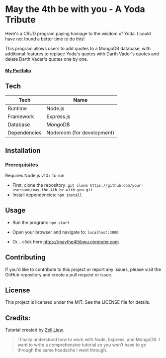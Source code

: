 # May the 4th be with you - A Yoda Tribute

 Here's a CRUD program paying homage to the wisdom of Yoda. I could have not found a better time to do this!
 
 This program allows users to add quotes to a MongoDB database, with additional features to replace Yoda's quotes with Darth Vader's quotes and delete Darth Vader's quotes one by one.

 #### [My Portfolio](https://a-then.github.io/AThenPortfolio-2023/)

## Tech

| Tech  | Name |
| ------ | ------ |
| Runtime | Node.js |
| Framework | Express.js |
| Database | MongoDB |
| Dependencies | Nodemom (for development) |

## Installation

### Prerequisites
Requires Node.js v10+ to run

- First, clone the repository:
```git clone https://github.com/your-username/may-the-4th-be-with-you.git```
- Install dependencies:
```npm install```

## Usage
- Run the program:
```npm start```

- Open your browser and navigate to:
```localhost:3000```

- Or... click here https://maythe4thbwu.onrender.com

## Contributing
If you'd like to contribute to this project or report any issues, please visit the GitHub repository and create a pull request or issue.

## License
This project is licensed under the MIT. See the LICENSE file for details.




## Credits:

Tutorial created by [Zell Liew](https://zellwk.com/blog/crud-express-mongodb/).

> I finally understood how to work with Node, 
> Express, and MongoDB. I want to write a 
> comprehensive tutorial so you won’t have to go 
> through the same headache I went through.
